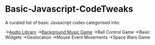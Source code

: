 # Basic-Javascript-CodeTweaks
A curated list of basic Javascript codes categorised into:

->[Audio Library](https://github.com/Donyme/Basic-Javascript-CodeTweaks/tree/master/Basic%20Javascript%20Code%20Tweaks/Audio%20library)
->[Background Music Game](https://github.com/Donyme/Basic-Javascript-CodeTweaks/tree/master/Basic%20Javascript%20Code%20Tweaks/Background%20Music%20Game)
->Ball Control Game
->Basic Widgets
->Geolocation
->Mouse Event Movements
->Space Wars Game
